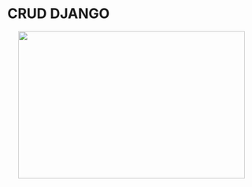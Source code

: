 # CRUD DJANGO

<p align="center">
  <img width="460" height="300" src="https://user-images.githubusercontent.com/91089468/139220899-6cf58ce1-693a-4208-9c11-ccee60a0fd4a.png">
</p>
